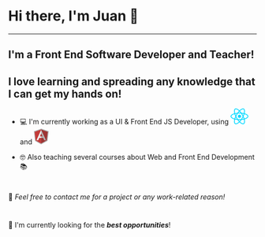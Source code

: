 # Hi there, I'm Juan 👋
---
## I'm a Front End Software Developer and Teacher!
## I love learning and spreading any knowledge that I can get my hands on!

* 💻 I'm currently working as a UI & Front End JS Developer, using <img src="icons/react.png" /> and <img src="icons/angular.png" />
 
* 🤓 Also teaching several courses about Web and Front End Development 📚

#
💬 _Feel free to contact me for a project or any work-related reason!_ 
#
🔭 I'm currently looking for the ***best opportunities***!
